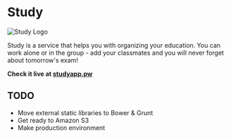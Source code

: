Study
=====

![Study Logo](https://i.imgur.com/G3jEP8B.png)


Study is a service that helps you with organizing your education.
You can work alone or in the group - add your classmates and you will never forget about tomorrow's exam!

**Check it live at [studyapp.pw](https://studyapp.pw/)**

TODO
----

- Move external static libraries to Bower & Grunt
- Get ready to Amazon S3
- Make production environment

